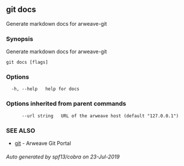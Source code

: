 ## git docs

Generate markdown docs for arweave-git

### Synopsis

Generate markdown docs for arweave-git

```
git docs [flags]
```

### Options

```
  -h, --help   help for docs
```

### Options inherited from parent commands

```
      --url string   URL of the arweave host (default "127.0.0.1")
```

### SEE ALSO

* [git](git.md)	 - Arweave Git Portal

###### Auto generated by spf13/cobra on 23-Jul-2019
